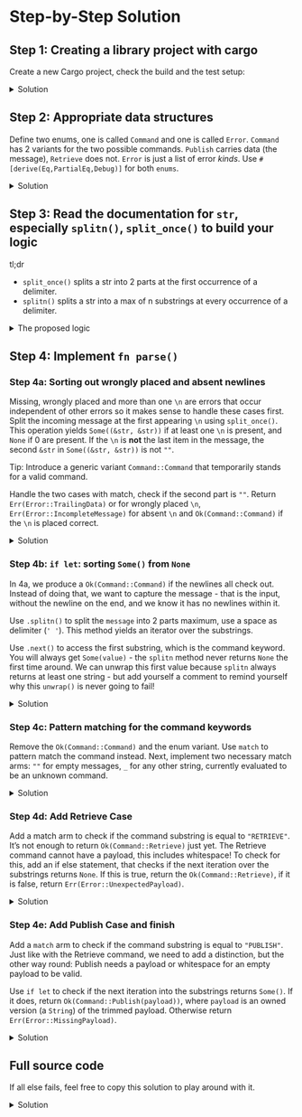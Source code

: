 # Step-by-Step Solution

## Step 1: Creating a library project with cargo

Create a new Cargo project, check the build and the test setup:

<details>
  <summary>Solution</summary>

```console
cargo new --lib simple-db
cd simple-db
cargo build
cargo test
```

</details>

## Step 2: Appropriate data structures

Define two enums, one is called `Command` and one is called `Error`. `Command` has 2 variants for the two possible commands. `Publish` carries data (the message), `Retrieve` does not. `Error` is just a list of error *kinds*. Use `#[derive(Eq,PartialEq,Debug)]` for both `enums`.

<details>
  <summary>Solution</summary>

```rust, ignore
{{#include ../../exercise-solutions/simple-db/step2/src/lib.rs}}
```

</details>

## Step 3: Read the documentation for `str`, especially `splitn()`, `split_once()` to build your logic

tl;dr
- `split_once()` splits a str into 2 parts at the first occurrence of a delimiter.
- `splitn()` splits a str into a max of n substrings at every occurrence of a delimiter.

<details>
  <summary>The proposed logic</summary>

Split the input with `split_once()` using `\n` as delimiter, this allows to distinguish 3 cases:

- a command where `\n` is the last part, and the second substring is `""` -> some kind of command
- a command with trailing data (i.e. data after a newline) -> Error::TrailingData
- a command with no `\n` -> Error::IncompleteMessage

After that, split the input with `splitn()` using `' '` as delimiter and 2 as the max number of substrings. The method an iterator over the substrings, and the iterator produces `Some(...)`, or `None` when there are no substrings. Note, that even an empty str `""` is a substring.

From here, the actual command cases need to be distinguished with pattern matching:

- `RETRIEVE` has no whitespace and no payload
- `PUBLISH <payload>` has always whitespace and an optional payload

</details>

## Step 4: Implement `fn parse()`

### Step 4a: Sorting out wrongly placed and absent newlines

Missing, wrongly placed and more than one `\n` are errors that occur independent of other errors so it makes sense to handle these cases first. Split the incoming message at the first appearing `\n` using `split_once()`. This operation yields `Some((&str, &str))` if at least one `\n` is present, and `None` if 0 are present. If the `\n` is **not** the last item in the message, the second `&str` in `Some((&str, &str))` is not `""`.

Tip: Introduce a generic variant `Command::Command` that temporarily stands for a valid command.

Handle the two cases with match, check if the second part is `""`. Return `Err(Error::TrailingData)` or for wrongly placed `\n`, `Err(Error::IncompleteMessage)` for absent `\n` and `Ok(Command::Command)` if the `\n` is placed correct.

<details>
  <summary>Solution</summary>

```rust, ignore
{{#include ../../exercise-solutions/simple-db/step4a/src/lib.rs:18:24}}
```

</details>

### Step 4b: `if let`: sorting `Some()` from `None`

In 4a, we produce a `Ok(Command::Command)` if the newlines all check out. Instead of doing that, we want to capture the message - that is the input, without the newline on the end, and we know it has no newlines within it.

Use `.splitn()` to split the `message` into 2 parts maximum, use a space as delimiter (`' '`). This method yields an iterator over the substrings.

Use `.next()` to access the first substring, which is the command keyword. You will always get `Some(value)` - the `splitn` method never returns `None` the first time around. We can unwrap this first value because `splitn` always returns at least one string - but add yourself a comment to remind yourself why this `unwrap()` is never going to fail!

<details>
  <summary>Solution</summary>

```rust, ignore
{{#include ../../exercise-solutions/simple-db/step4b/src/lib.rs:18:30}}
```

</details>

### Step 4c: Pattern matching for the command keywords

Remove the `Ok(Command::Command)` and the enum variant. Use `match` to pattern match the command instead. Next, implement two necessary match arms: `""` for empty messages, `_` for any other string, currently evaluated to be an unknown command.

<details>
  <summary>Solution</summary>

```rust, ignore
{{#include ../../exercise-solutions/simple-db/step4c/src/lib.rs:17:32}}
```

</details>

### Step 4d: Add Retrieve Case

Add a match arm to check if the command substring is equal to `"RETRIEVE"`. It’s not enough to return `Ok(Command::Retrieve)` just yet. The Retrieve command cannot have a payload, this includes whitespace! To check for this, add an if else statement, that checks if the next iteration over the substrings returns `None`. If this is true, return the `Ok(Command::Retrieve)`, if it is false, return `Err(Error::UnexpectedPayload)`.

<details>
  <summary>Solution</summary>

```rust, ignore
{{#include ../../exercise-solutions/simple-db/step4d/src/lib.rs:17:39}}
```

</details>

### Step 4e: Add Publish Case and finish

Add a `match` arm to check if the command substring is equal to `"PUBLISH"`. Just like with the Retrieve command, we need to add a distinction, but the other way round: Publish needs a payload or whitespace for an empty payload to be valid.

Use `if let` to check if the next iteration into the substrings returns `Some()`. If it does, return `Ok(Command::Publish(payload))`, where `payload` is an owned version (a `String`) of the trimmed payload. Otherwise return `Err(Error::MissingPayload)`.

<details>
  <summary>Solution</summary>

```rust, ignore
{{#include ../../exercise-solutions/simple-db/step4e/src/lib.rs:17:46}}
```

</details>

## Full source code

If all else fails, feel free to copy this solution to play around with it.

<details>
  <summary>Solution</summary>

```rust
{{#include ../../exercise-solutions/simple-db/step4e/src/lib.rs}}
```

</details>

